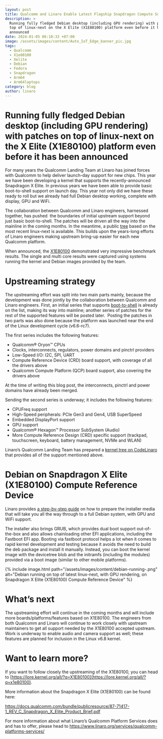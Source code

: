 ```yaml
---
layout: post
title: Qualcomm and Linaro Enable Latest Flagship Snapdragon Compute SoC
description: >
  Running fully fledged Debian desktop (including GPU rendering) with patches on
  top of linux-next on the X Elite (X1E80100) platform even before it has been
  announced
date: 2024-01-05 06:10:33 +07:00
image: /assets/images/content/Auto_IoT_Edge_banner_pic.jpg
tags:
  - Qualcomm
  - X1e80100
  - Xelite
  - Debian
  - Fedora
  - Snapdragon
  - Arm64
  - Arm64laptops
category: blog
author: linaro
---
```

# Running fully fledged Debian desktop (including GPU rendering) with patches on top of linux-next on the X Elite (X1E80100) platform even before it has been announced

For many years the Qualcomm Landing Team at Linaro has joined forces with Qualcomm to help deliver launch-day support for new chips. This year we have been developing a kernel that supports the recently-announced Snapdragon X Elite. In previous years we have been able to provide basic boot-to-shell support on launch day. This year not only did we have these ready to roll but we already had full Debian desktop working, complete with display, GPU and WiFi.

The collaboration between Qualcomm and Linaro engineers, harnessed together, has pushed  the boundaries of initial upstream support beyond just basic boot-to-shell. The patches will be driven all the way into the mainline in the coming months. In the meantime, a public [tree](https://git.codelinaro.org/linaro/qcomlt/demos/linux/-/tree/x1e80100) based on the most recent linux-next is available. This builds upon the years-long efforts of Linaro engineers making upstream bring-up easier for each new Qualcomm platform.

When announced, the [X1E80100](https://docs.qualcomm.com/bundle/publicresource/87-71417-1_REV_C_Snapdragon_X_Elite_Product_Brief.pdf) demonstrated very impressive benchmark results. The single and multi core results were captured using systems running the kernel and Debian images provided by the team.

# Upstreaming strategy

The upstreaming effort was split into two main parts mainly, because the development was done jointly by the collaboration between Qualcomm and Linaro engineers. First, an initial series that supports [boot-to-shell](https://lore.kernel.org/all/?q=x1e80100) is already on the list, making its way into mainline; another series of patches for the rest of the supported features will be posted later.  Posting the patches in two parts was also done because the platform was launched near the end of the Linux development cycle (v6.6-rc7). 

The first series includes the following features:

* Qualcomm® Oryon™ CPUs
* Clocks, interconnects, regulators, power domains and pinctrl providers
* Low-Speed I/O: I2C, SPI, UART
* Compute Reference Device (CRD) board support, with coverage of all the drivers above
* Qualcomm Compute Platform (QCP) board support, also covering the drivers above

At the time of writing this blog post, the interconnects, pinctrl and power domains have already been merged.

Sending the second series is underway; it includes the following features:

* CPUFreq support 
* High-Speed peripherals: PCIe Gen3 and Gen4, USB SuperSpeed
* Embedded DisplayPort support
* GPU support
* Qualcomm® Hexagon™ Processor SubSystem (Audio)
* More Compute Reference Design (CRD) specific support (trackpad, touchscreen, keyboard, battery management, NVMe and WLAN)

Linaro’s Qualcomm Landing Team has prepared a [kernel tree on CodeLinaro](https://git.codelinaro.org/linaro/qcomlt/demos/linux/-/tree/x1e80100) that provides all of the support mentioned above.

# Debian on Snapdragon X Elite (X1E80100) Compute Reference Device

Linaro provides [a step-by-step guide](https://git.codelinaro.org/linaro/qcomlt/demos/debian-12-installer-image) on how to prepare the installer media that will take you all the way through to a full Debian system, with GPU and WiFi support. 

The installer also brings GRUB, which provides dual boot support out-of-the-box and also allows chainloading other EFI applications, including the Fastboot EFI app. Booting via fastboot protocol helps a lot when it comes to rapid kernel development and testing because it avoids the need to build the deb package and install it manually. Instead, you can boot the kernel image with the devicetree blob and the initramfs (including the modules) provided via a boot image (similar to other mobile platforms).

{% include image.html path="/assets/images/content/debian-running-.png" alt="Debian running on top of latest linux-next, with GPU rendering, on Snapdragon X Elite (X1E80100) Compute Reference Device" %}



# What’s next

The upstreaming effort will continue in the coming months and will include more boards/platforms/features based on X1E80100. The engineers from both Qualcomm and Linaro will continue to work closely with upstream maintainers to get all support needed by the X1E80100 accepted upstream. Work is underway to enable audio and camera support as well; these features are planned for inclusion in the Linux v6.8 kernel.

# Want to learn more?

If you want to follow closely the upstreaming of the X1E80100, you can head to [https://lore.kernel.org/all/?q=X1E80100](https://lore.kernel.org/all/?q=x1e80100).

More information about the Snapdragon X Elite (X1E80100) can be found here:

<https://docs.qualcomm.com/bundle/publicresource/87-71417-1_REV_C_Snapdragon_X_Elite_Product_Brief.pdf>

For more information about what Linaro’s Qualcomm Platform Services does and has to offer, please head to <https://www.linaro.org/services/qualcomm-platforms-services/>